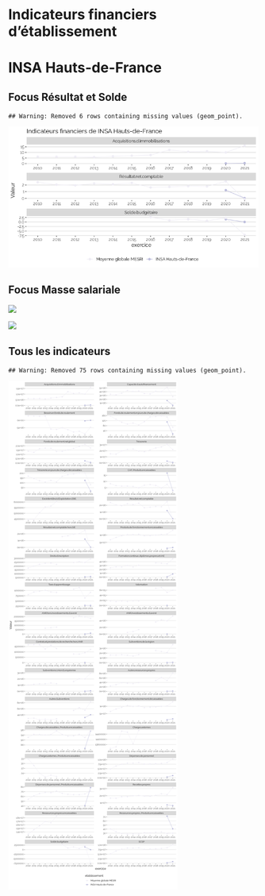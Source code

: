Indicateurs financiers d’établissement
================

# INSA Hauts-de-France

## Focus Résultat et Solde

    ## Warning: Removed 6 rows containing missing values (geom_point).

![](insa_hauts_de_france_files/figure-gfm/etab.focus-1.png)<!-- -->

## Focus Masse salariale

![](insa_hauts_de_france_files/figure-gfm/etab.focus.ms.et.pfe-1.png)<!-- -->

![](insa_hauts_de_france_files/figure-gfm/etab.focus.ms.vs.pfe-1.png)<!-- -->

## Tous les indicateurs

    ## Warning: Removed 75 rows containing missing values (geom_point).

![](insa_hauts_de_france_files/figure-gfm/etab-1.png)<!-- -->
